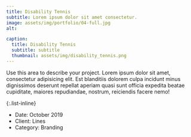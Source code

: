 ```yaml
---
title: Disability Tennis
subtitle: Lorem ipsum dolor sit amet consectetur.
image: assets/img/portfolio/04-full.jpg
alt: 

caption:
  title: Disability Tennis
  subtitle: subtitle
  thumbnail: assets/img/disability_tennis.png
---
```

Use this area to describe your project. Lorem ipsum dolor sit amet, consectetur adipisicing elit. Est blanditiis dolorem culpa incidunt minus dignissimos deserunt repellat aperiam quasi sunt officia expedita beatae cupiditate, maiores repudiandae, nostrum, reiciendis facere nemo!

{:.list-inline}
- Date: October 2019
- Client: Lines
- Category: Branding

